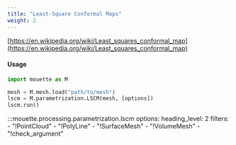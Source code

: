 ```yaml
---
title: "Least-Square Conformal Maps"
weight: 2
---
```


[https://en.wikipedia.org/wiki/Least_squares_conformal_map](https://en.wikipedia.org/wiki/Least_squares_conformal_map)

#### Usage
```python
import mouette as M

mesh = M.mesh.load("path/to/mesh")
lscm = M.parametrization.LSCM(mesh, [options])
lscm.run()
```

:::mouette.processing.parametrization.lscm
    options:
        heading_level: 2
        filters:
        - "!PointCloud"
        - "!PolyLine"
        - "!SurfaceMesh"
        - "!VolumeMesh"
        - "!check_argument"